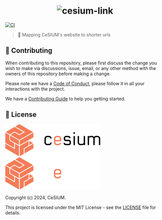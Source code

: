 [contributing]: CONTRIBUTING.md
[code_of_conduct]: CODE_OF_CONDUCT.md
[license]: LICENSE.txt
[ci-status]: https://github.com/cesium/cesium.link/actions/workflows/ci.yml/badge.svg
[ci-workflow]: https://github.com/cesium/cesium.link/actions/workflows/ci.yml

<h1 align="center">
  <picture>
    <source media="(prefers-color-scheme: dark)" srcset=".github/brand/cesium-link-LIGHT.svg" width="500">
    <source media="(prefers-color-scheme: light)" srcset=".github/brand/cesium-link-DARK.svg" width="500">
    <img alt="cesium-link" height="auto" width="500">  
  </picture>
</h1>

[![CI][ci-status]][ci-workflow]

> :link: Mapping CeSIUM's website to shorter urls

## 🤝 Contributing

When contributing to this repository, please first discuss the change you wish
to make via discussions, issue, email, or any other method with the owners of
this repository before making a change.

Please note we have a [Code of Conduct][code_of_conduct], please follow it
in all your interactions with the project.

We have a [Contributing Guide][contributing] to help you getting started.

## 📝 License

<img src=".github/brand/cesium-DARK.svg#gh-light-mode-only" width="300">
<img src=".github/brand/cesium-LIGHT.svg#gh-dark-mode-only" width="300">

Copyright (c) 2024, CeSIUM.

This project is licensed under the MIT License - see the [LICENSE][license]
file for details.
